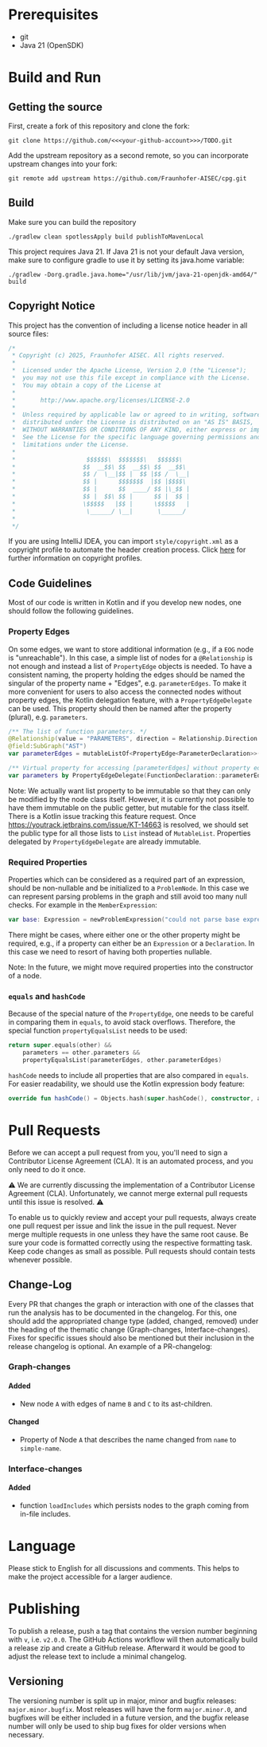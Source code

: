 # Prerequisites

* git
* Java 21 (OpenSDK)

# Build and Run

## Getting the source

First, create a fork of this repository and clone the fork:

```
git clone https://github.com/<<<your-github-account>>>/TODO.git
```

Add the upstream repository as a second remote, so you can incorporate upstream changes into your fork:

```
git remote add upstream https://github.com/Fraunhofer-AISEC/cpg.git
```

## Build

Make sure you can build the repository

```
./gradlew clean spotlessApply build publishToMavenLocal
```

This project requires Java 21. If Java 21 is not your default Java version, make sure to configure gradle to use it by setting its java.home variable:

```
./gradlew -Dorg.gradle.java.home="/usr/lib/jvm/java-21-openjdk-amd64/" build
```

## Copyright Notice

This project has the convention of including a license notice header in all source files:
```java
/*
 * Copyright (c) 2025, Fraunhofer AISEC. All rights reserved.
 *
 *  Licensed under the Apache License, Version 2.0 (the "License");
 *  you may not use this file except in compliance with the License.
 *  You may obtain a copy of the License at
 *
 *       http://www.apache.org/licenses/LICENSE-2.0
 *
 *  Unless required by applicable law or agreed to in writing, software
 *  distributed under the License is distributed on an "AS IS" BASIS,
 *  WITHOUT WARRANTIES OR CONDITIONS OF ANY KIND, either express or implied.
 *  See the License for the specific language governing permissions and
 *  limitations under the License.
 *
 *                    $$$$$$\  $$$$$$$\   $$$$$$\
 *                   $$  __$$\ $$  __$$\ $$  __$$\
 *                   $$ /  \__|$$ |  $$ |$$ /  \__|
 *                   $$ |      $$$$$$$  |$$ |$$$$\
 *                   $$ |      $$  ____/ $$ |\_$$ |
 *                   $$ |  $$\ $$ |      $$ |  $$ |
 *                   \$$$$$   |$$ |      \$$$$$   |
 *                    \______/ \__|       \______/
 *
 */
```

If you are using IntelliJ IDEA, you can import `style/copyright.xml` as a copyright profile to automate the header creation process.
Click [here](https://www.jetbrains.com/help/idea/copyright.html) for further information on copyright profiles.

## Code Guidelines

Most of our code is written in Kotlin and if you develop new nodes, one should follow the following guidelines.

### Property Edges

On some edges, we want to store additional information (e.g., if a `EOG` node is "unreachable"). In this case, a simple list of nodes for a `@Relationship` is not enough and instead a list of `PropertyEdge` objects is needed. To have a consistent naming, the property holding the edges should be named the singular of the property name + "Edges", e.g. `parameterEdges`. To make it more convenient for users to also access the connected nodes without property edges, the Kotlin delegation feature, with a `PropertyEdgeDelegate` can be used. This property should then be named after the property (plural), e.g. `parameters`.

```kotlin
/** The list of function parameters. */
@Relationship(value = "PARAMETERS", direction = Relationship.Direction.OUTGOING)
@field:SubGraph("AST")
var parameterEdges = mutableListOf<PropertyEdge<ParameterDeclaration>>()

/** Virtual property for accessing [parameterEdges] without property edges. */
var parameters by PropertyEdgeDelegate(FunctionDeclaration::parameterEdges)
```

Note: We actually want list property to be immutable so that they can only be modified by the node class itself. However, it is currently not possible to have them immutable on the public getter, but mutable for the class itself. There is a Kotlin issue tracking this feature request. Once https://youtrack.jetbrains.com/issue/KT-14663 is resolved, we should set the public type for all those lists to `List` instead of `MutableList`. Properties delegated by `PropertyEdgeDelegate` are already immutable.

### Required Properties

Properties which can be considered as a required part of an expression, should be non-nullable and be initialized to a `ProblemNode`. In this case we can represent parsing problems in the graph and still avoid too many null checks. For example in the `MemberExpression`:
```kotlin
var base: Expression = newProblemExpression("could not parse base expression")
```

There might be cases, where either one or the other property might be required, e.g., if a property can either be an `Expression` or a `Declaration`. In this case we need to resort of having both properties nullable.

Note: In the future, we might move required properties into the constructor of a node.

### `equals` and `hashCode`

Because of the special nature of the `PropertyEdge`, one needs to be careful in comparing them in `equals`, to avoid stack overflows. Therefore, the special function `propertyEqualsList` needs to be used:
```kotlin
return super.equals(other) &&
    parameters == other.parameters &&
    propertyEqualsList(parameterEdges, other.parameterEdges)
```

`hashCode` needs to include all properties that are also compared in `equals`. For easier readability, we should use the Kotlin expression body feature:
```kotlin
override fun hashCode() = Objects.hash(super.hashCode(), constructor, arguments)
```

# Pull Requests

Before we can accept a pull request from you, you'll need to sign a Contributor License Agreement (CLA). It is an automated process, and you only need to do it once.

:warning:
We are currently discussing the implementation of a Contributor License Agreement (CLA). Unfortunately, we cannot merge external pull requests until this issue is resolved.
:warning:

To enable us to quickly review and accept your pull requests, always create one pull request per issue and link the issue in the pull request.
Never merge multiple requests in one unless they have the same root cause. Be sure your code is formatted correctly using the respective formatting task.
Keep code changes as small as possible.
Pull requests should contain tests whenever possible.

## Change-Log
Every PR that changes the graph or interaction with one of the classes that run the analysis has to be documented in the changelog. For this, one should add the appropriated change type (added, changed, removed) under the heading of the thematic change (Graph-changes, Interface-changes). Fixes for specific issues should also be mentioned but their inclusion in the release changelog is optional. An example of a PR-changelog:

### Graph-changes
#### Added
* New node `A` with edges of name `B` and `C` to its ast-children.
#### Changed
* Property of Node `A` that describes the name changed from `name` to `simple-name`.
### Interface-changes
#### Added
* function `loadIncludes` which persists nodes to the graph coming from in-file includes.

# Language

Please stick to English for all discussions and comments. This helps to make the project accessible for a larger audience.

# Publishing

To publish a release, push a tag that contains the version number beginning with `v`, i.e. `v2.0.0`. The GitHub Actions workflow will then automatically build a release zip and create a GitHub release. Afterward it would be good to adjust the release text to include a minimal changelog.

## Versioning
The versioning number is split up in major, minor and bugfix releases: `major.minor.bugfix`. Most releases will have the form `major.minor.0`, and bugfixes will be either included in a future version, and the bugfix release number will only be used to ship bug fixes for older versions when necessary.

